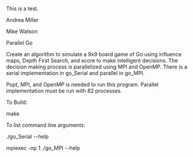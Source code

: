 This is a test.

Andrea Miller

Mike Watson

Parallel Go

Create an algorithm to simulate a 9x9 board game of Go using influence maps, Depth First Search, and score to make intelligent decisions.
The decision making process is parallelized using MPI and OpenMP.
There is a serial implementation in go_Serial and parallel in go_MPI.

Popt, MPI, and OpenMP is needed to run this program.
Parallel implementation must be run with 82 processes.


To Build:

make

To list command line arguments:

./go_Serial --help

mpiexec -np 1 ./go_MPI --help